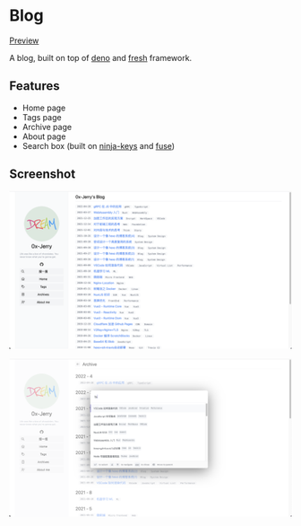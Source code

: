 # Blog

[Preview][blog]

A blog, built on top of [deno] and [fresh] framework.

## Features

- Home page
- Tags page
- Archive page
- About page
- Search box (built on [ninja-keys] and [fuse])

## Screenshot

![](resources/screenshot.png)

![](./resources/screenshot2.png)

[deno]: https://deno.land
[fresh]: https://fresh.deno.dev
[blog]: https://0x-jerry.deno.dev
[ninja-keys]: https://github.com/ssleptsov/ninja-keys
[fuse]: https://github.com/krisk/Fuse
